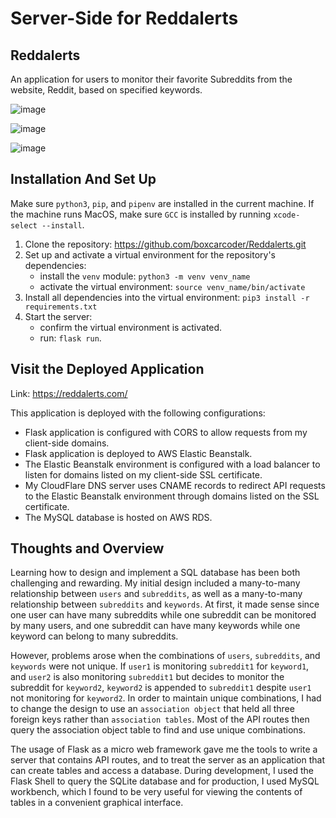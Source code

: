 # Server-Side for Reddalerts

## Reddalerts

An application for users to monitor their favorite Subreddits from the website, Reddit, based on specified keywords.

![image](https://user-images.githubusercontent.com/5587071/130664603-e4625320-6d93-48c0-9c96-f37f4f5e998b.png)

![image](https://user-images.githubusercontent.com/5587071/130667161-b3c9538a-4227-49a1-b7ce-d828784c3625.png)

![image](https://user-images.githubusercontent.com/5587071/130664934-53a7342d-8870-4173-a5ec-a3c68e7f89dd.png)

## Installation And Set Up

Make sure `python3`, `pip`, and `pipenv` are installed in the current machine.
If the machine runs MacOS, make sure `GCC` is installed by running `xcode-select --install`.

1. Clone the repository: https://github.com/boxcarcoder/Reddalerts.git
2. Set up and activate a virtual environment for the repository's dependencies:
    - install the `venv` module: `python3 -m venv venv_name`
    - activate the virtual environment: `source venv_name/bin/activate`
3. Install all dependencies into the virtual environment: `pip3 install -r requirements.txt`
4. Start the server: 
    - confirm the virtual environment is activated.
    - run: `flask run`.

## Visit the Deployed Application

Link: https://reddalerts.com/

This application is deployed with the following configurations:
- Flask application is configured with CORS to allow requests from my client-side domains.
- Flask application is deployed to AWS Elastic Beanstalk. 
- The Elastic Beanstalk environment is configured with a load balancer to listen for domains listed on my client-side SSL certificate.
- My CloudFlare DNS server uses CNAME records to redirect API requests to the Elastic Beanstalk environment through domains listed on the SSL certificate.
- The MySQL database is hosted on AWS RDS.

## Thoughts and Overview
Learning how to design and implement a SQL database has been both challenging and rewarding. My initial design included a many-to-many relationship between `users` and `subreddits`, as well as a many-to-many relationship between `subreddits` and `keywords`. At first, it made sense since one user can have many subreddits while one subreddit can be monitored by many users, and one subreddit can have many keywords while one keyword can belong to many subreddits.

However, problems arose when the combinations of `users`, `subreddits`, and `keywords` were not unique. If `user1` is monitoring `subreddit1` for `keyword1`, and `user2` is also monitoring `subreddit1` but decides to monitor the subreddit for `keyword2`, `keyword2` is appended to `subreddit1` despite `user1` not monitoring for `keyword2`. In order to maintain unique combinations, I had to change the design to use an `association object` that held all three foreign keys rather than `association tables`. Most of the API routes then query the association object table to find and use unique combinations.

The usage of Flask as a micro web framework gave me the tools to write a server that contains API routes, and to treat the server as an application that can create tables and access a database. During development, I used the Flask Shell to query the SQLite database and for production, I used MySQL workbench, which I found to be very useful for viewing the contents of tables in a convenient graphical interface.

